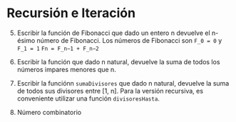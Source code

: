 # Recursión e Iteración

5) Escribir la función de Fibonacci que dado un entero n devuelve el n-ésimo número de Fibonacci. Los números de Fibonacci son `F_0 = 0` y `F_1 = 1` `Fn = F_n−1 + F_n−2`

6) Escribir la función que dado n natural, devuelve la suma de todos los números impares menores que n.

7) Escribir la funciónn `sumaDivisores` que dado n natural, devuelve la suma de todos sus divisores entre \[1, n\].
   Para la versión recursiva, es conveniente utilizar una función `divisoresHasta`.

8) Número combinatorio
